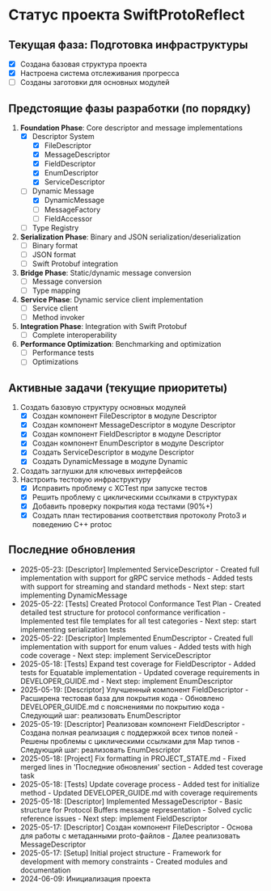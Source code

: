 # Статус проекта SwiftProtoReflect

## Текущая фаза: Подготовка инфраструктуры

- [x] Создана базовая структура проекта
- [x] Настроена система отслеживания прогресса
- [ ] Созданы заготовки для основных модулей

## Предстоящие фазы разработки (по порядку)

1. **Foundation Phase**: Core descriptor and message implementations
   - [x] Descriptor System
     - [x] FileDescriptor
     - [x] MessageDescriptor
     - [x] FieldDescriptor
     - [x] EnumDescriptor
     - [x] ServiceDescriptor
   - [ ] Dynamic Message
     - [x] DynamicMessage
     - [ ] MessageFactory
     - [ ] FieldAccessor
   - [ ] Type Registry

2. **Serialization Phase**: Binary and JSON serialization/deserialization
   - [ ] Binary format
   - [ ] JSON format
   - [ ] Swift Protobuf integration

3. **Bridge Phase**: Static/dynamic message conversion
   - [ ] Message conversion
   - [ ] Type mapping

4. **Service Phase**: Dynamic service client implementation
   - [ ] Service client
   - [ ] Method invoker

5. **Integration Phase**: Integration with Swift Protobuf
   - [ ] Complete interoperability

6. **Performance Optimization**: Benchmarking and optimization
   - [ ] Performance tests
   - [ ] Optimizations

## Активные задачи (текущие приоритеты)

1. Создать базовую структуру основных модулей
   - [x] Создан компонент FileDescriptor в модуле Descriptor
   - [x] Создан компонент MessageDescriptor в модуле Descriptor
   - [x] Создан компонент FieldDescriptor в модуле Descriptor
   - [x] Создан компонент EnumDescriptor в модуле Descriptor
   - [x] Создать ServiceDescriptor в модуле Descriptor
   - [x] Создать DynamicMessage в модуле Dynamic
2. Создать заглушки для ключевых интерфейсов
3. Настроить тестовую инфраструктуру
   - [x] Исправить проблему с XCTest при запуске тестов
   - [x] Решить проблему с циклическими ссылками в структурах
   - [x] Добавить проверку покрытия кода тестами (90%+)
   - [x] Создать план тестирования соответствия протоколу Proto3 и поведению C++ protoc

## Последние обновления
- 2025-05-23: [Descriptor] Implemented ServiceDescriptor - Created full implementation with support for gRPC service methods - Added tests with support for streaming and standard methods - Next step: start implementing DynamicMessage
- 2025-05-22: [Tests] Created Protocol Conformance Test Plan - Created detailed test structure for protocol conformance verification - Implemented test file templates for all test categories - Next step: start implementing serialization tests
- 2025-05-22: [Descriptor] Implemented EnumDescriptor - Created full implementation with support for enum values - Added tests with high code coverage - Next step: implement ServiceDescriptor
- 2025-05-18: [Tests] Expand test coverage for FieldDescriptor - Added tests for Equatable implementation - Updated coverage requirements in DEVELOPER_GUIDE.md - Next step: implement EnumDescriptor
- 2025-05-19: [Descriptor] Улучшенный компонент FieldDescriptor - Расширена тестовая база для покрытия кода - Обновлено DEVELOPER_GUIDE.md с пояснениями по покрытию кода - Следующий шаг: реализовать EnumDescriptor
- 2025-05-19: [Descriptor] Реализован компонент FieldDescriptor - Создана полная реализация с поддержкой всех типов полей - Решены проблемы с циклическими ссылками для Map типов - Следующий шаг: реализовать EnumDescriptor
- 2025-05-18: [Project] Fix formatting in PROJECT_STATE.md - Fixed merged lines in 'Последние обновления' section - Added test coverage task
- 2025-05-18: [Tests] Update coverage process - Added test for initialize method - Updated DEVELOPER_GUIDE.md with coverage requirements
- 2025-05-18: [Descriptor] Implemented MessageDescriptor - Basic structure for Protocol Buffers message representation - Solved cyclic reference issues - Next step: implement FieldDescriptor
- 2025-05-17: [Descriptor] Создан компонент FileDescriptor - Основа для работы с метаданными proto-файлов - Далее реализовать MessageDescriptor
- 2025-05-17: [Setup] Initial project structure - Framework for development with memory constraints - Created modules and documentation
- 2024-06-09: Инициализация проекта
